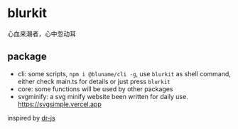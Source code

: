 # blurkit
心血来潮者，心中忽动耳

## package
- cli: some scripts, `npm i @bluname/cli -g`, use `blurkit` as shell command, either check main.ts for details or just press `blurkit`
- core: some functions will be used by other packages
- svgminify: a svg minify website been written for daily use. https://svgsimple.vercel.app




inspired by [dr-js](https://github.com/dr-js/dr-js)
